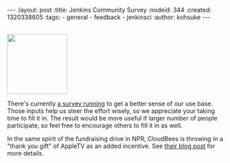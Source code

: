 --- :layout: post :title: Jenkins Community Survey :nodeid: 344 :created: 1320338605 :tags: - general - feedback - jenkinsci :author: kohsuke ---

[  
<img src="http://upload.wikimedia.org/wikipedia/commons/thumb/6/6f/Volkstelling_1925_Census.jpg/300px-Volkstelling_1925_Census.jpg" height="140" />  
](http://en.wikipedia.org/wiki/Census)

There's currently [a survey running](http://bit.ly/rYnFy2) to get a better sense of our use base. Those inputs help us steer the effort wisely, so we appreciate your taking time to fill it in. The result would be more useful if larger number of people participate, so feel free to encourage others to fill it in as well.

In the same spirit of the fundraising drive in NPR, CloudBees is throwing in a "thank you gift" of AppleTV as an added incentive. See [their blog post](http://blog.cloudbees.com/2011/11/take-jenkins-survey.html) for more details.
